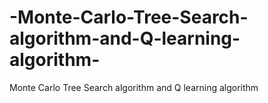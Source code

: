 # -Monte-Carlo-Tree-Search-algorithm-and-Q-learning-algorithm-
 Monte Carlo Tree Search algorithm and Q learning algorithm 

